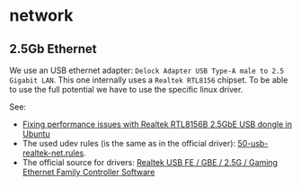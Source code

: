 network
=======


2.5Gb Ethernet
--------------

We use an USB ethernet adapter: `Delock Adapter USB Type-A male to 2.5 Gigabit LAN`.
This one internally uses a `Realtek RTL8156` chipset.
To be able to use the full potential we have to use the specific linux driver.

See:

* [Fixing performance issues with Realtek RTL8156B 2.5GbE USB dongle in Ubuntu](https://www.cnx-software.com/2022/02/20/fixing-performance-issues-with-realtek-rtl8156b-2-5gbe-usb-dongle-in-ubuntu/)
* The used udev rules (is the same as in the official driver): [50-usb-realtek-net.rules](https://github.com/bb-qq/r8152/blob/master/50-usb-realtek-net.rules).
* The official source for drivers: [Realtek USB FE / GBE / 2.5G / Gaming Ethernet Family Controller Software](https://www.realtek.com/en/component/zoo/category/network-interface-controllers-10-100-1000m-gigabit-ethernet-usb-3-0-software)
